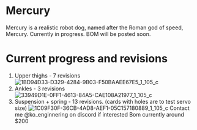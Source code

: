# Mercury
Mercury is a realistic robot dog, named after the Roman god of speed, Mercury.
Currently in progress.
BOM will be posted soon.
# Current progress and revisions
1. Upper thighs - 7 revisions
![1BD94D33-D329-4284-9B03-F50BAAEE67E5_1_105_c](https://github.com/KO-engineering/Mercury/assets/140460567/b5ac52a4-6fa6-440e-b1f6-ce9582dded6d)
2. Ankles - 3 revisions
![33949D1E-0FF1-4613-84A5-CAE108A21977_1_105_c](https://github.com/KO-engineering/Mercury/assets/140460567/0fb8239a-613c-4f99-ad27-775d77f95ac5)
3. Suspension + spring - 13 revisions. (cards with holes are to test servo size)
![1C09F30F-36CB-4AD8-AEF1-05C157180889_1_105_c](https://github.com/KO-engineering/Mercury/assets/140460567/de6b6ec6-acc9-4e12-8f3b-8061be47e4a8)
Contact me @ko_enginnering on discord if interested
Bom currently around $200
